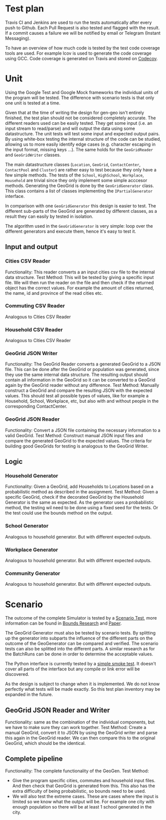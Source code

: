 Test plan
===

Travis CI and Jenkins are used to run the tests automatically after every push to Github.
Each Pull Request is also tested and flagged with the result. 
If a commit causes a failure we will be notified by email or Telegram (Instant Messaging).

To have an overview of how much code is tested by the test code coverage tools are used. For example lcov is used to generate the code coverage using GCC.
Code coverage is generated on Travis and stored on [Codecov](https://codecov.io/gh/LEDfan/Bachelorproef).

# Unit

Using the Google Test and Google Mock frameworks the individual units of the program will be tested. 
The difference with scenario tests is that only one unit is tested at a time.

Given that at the time of writing the design for gen-geo isn't entirely finished, the test plan should not be considered completely accurate.
The different readers used can be easily tested. They get some input (i.e. an input stream to read/parse) and will output the data using some datastructure. 
The unit tests will test some input and expected output pairs.
By using white-box testing the internal structure of the code can be studied, allowing us to more easily identify edge cases (e.g. character escaping in the input format, missing keys ...).
The same holds for the `GeoGridReader` and `GeoGridWriter` classes.

The main datastructure classes (`Location`, `GeoGrid`, `ContactCenter`, `ContactPool` and `Cluster`) are rather easy to test because they only have a few simple methods.
The tests of the `School`, `HighSchool`, `Workplace`, `Household` are trivial since they only implement some simple acccesor methods.
Generating the GeoGrid is done by the `GeoGridGenerator` class. This class contains a list of classes implementing the `IPartialGenerator` interface.

In comparison with one `GeoGridGenerator` this design is easier to test. The different sub-parts of the GeoGrid are generated by different classes, as a result they can easily by tested in isolation.

The algorithm used in the `GeoGridGenerator` is very simple: loop over the different generators and execute them, hence it's easy to test it.

## Input and output
### Cities CSV Reader
Functionality: This reader converts a an input cities csv file to the internal data structure.
Test Method: This will be tested by giving a specific input file. We will then run the reader on the file and then check if the returned object has the correct values. For example the amount of cities returned, the name, id and province of the read cities etc.

### Commuting CSV Reader
Analogous to Cities CSV Reader
### Household CSV Reader
Analogous to Cities CSV Reader

### GeoGrid JSON Writer
Functionality: The GeoGrid Reader converts a generated GeoGrid to a JSON file. This can be done after the GeoGrid or population was generated, since they use the same internal data structure.
The resulting output should contain all information in the GeoGrid so it can be converted to a GeoGrid again by the GeoGrid reader without any difference.
Test Method: Manually construct a GeoGrid and compare the resulting JSON with the expected values. This should test all possible types of values, like for example a Household, School, Workplace, etc, but also with and without people in the corresponding ContactCenter.
### GeoGrid JSON Reader
Functionality: Convert a JSON file containing the necessary information to a valid GeoGrid.
Test Method: Construct manual JSON input files and compare the generated GeoGrid to the expected values. The criteria for building good GeoGrids for testing is analogous to the GeoGrid Writer.
## Logic
### Household Generator
Functionality: Given a GeoGrid, add Households to Locations based on a probabilistic method as described in the assignment.
Test Method: Given a specific GeoGrid, check if the decorated GeoGrid by the Household Generator is the same as expected. As the generator uses a probabilistic method, the testing wil need to be done using a fixed seed for the tests. Or the test could use the bounds method on the output. 
### School Generator
Analogous to household generator. But with different expected outputs.
### Workplace Generator
Analogous to household generator. But with different expected outputs.
### Community Generator
Analogous to household generator. But with different expected outputs.


# Scenario
The outcome of the complete Simulator is tested by a [Scenario Test](https://github.com/LEDfan/Bachelorproef/blob/master/test/cpp/gtester/BatchRuns.cpp), more information can be found in [Bounds Research](bounds.md) and [Paper](week3/main/paper.pdf).

The GeoGrid Generator must also be tested by scenario tests. 
By splitting up the generator into subparts the influence of the different parts on the outcome of the GeoGenerator can be compared and verified. 
The scenario tests can also be splitted into the different parts.
A similar research as for the BatchRuns can be done in order to determine the acceptable values.

The Python interface is currently tested by a [simple smoke test](https://github.com/LEDfan/Bachelorproef/blob/master/test/python/testSimple.py). 
It doesn't cover all parts of the interface but any compile or link error will be discovered.

As the design is subject to change when it is implemented. We do not know perfectly what tests will be made exactly. So this test plan inventory may be expanded in the future.

## GeoGrid JSON Reader and Writer
Functionality: same as the combination of the individual components, but we have to make sure they can work together.
Test Method: Create a manual GeoGrid, convert it to JSON by using the GeoGrid writer and parse this again in the GeoGrid reader. We can then compare this to the original GeoGrid, which should be the identical.
## Complete pipeline
Functionality: The complete functionality of the GeoGen.
Test Method:
 - Give the program specific cities, commutes and household input files. And then check that GeoGrid is generated from this. This also has the extra difficulty of being probabilistic, so bounds need to be used. 
 - We will also test the extreme cases. These are cases where the input is limited so we know what the output will be. For example one city with enough population so there will be at least 1 school generated in the city.

